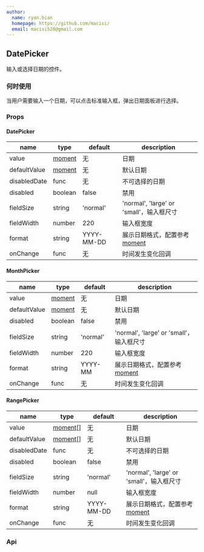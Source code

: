 ```yaml
---
author:
  name: ryan.bian
  homepage: https://github.com/macisi/
  email: macisi528@gmail.com
---
```


## DatePicker

输入或选择日期的控件。

### 何时使用

当用户需要输入一个日期，可以点击标准输入框，弹出日期面板进行选择。

### Props

#### DatePicker

|name|type|default|description|
|---|---|---|---|
|value|[moment](http://momentjs.com/)|无|日期|
|defaultValue|[moment](http://momentjs.com/)|无|默认日期|
|disabledDate|func|无|不可选择的日期|
|disabled|boolean|false|禁用|
|fieldSize|string|'normal'|'normal', 'large' or 'small'，输入框尺寸|
|fieldWidth|number|220|输入框宽度|
|format|string|YYYY-MM-DD|展示日期格式，配置参考[moment](http://momentjs.com/)|
|onChange|func|无|时间发生变化回调|

#### MonthPicker
|name|type|default|description|
|---|---|---|---|
|value|[moment](http://momentjs.com/)|无|日期|
|defaultValue|[moment](http://momentjs.com/)|无|默认日期|
|disabled|boolean|false|禁用|
|fieldSize|string|'normal'|'normal', 'large' or 'small'，输入框尺寸|
|fieldWidth|number|220|输入框宽度|
|format|string|YYYY-MM|展示日期格式，配置参考[moment](http://momentjs.com/)|
|onChange|func|无|时间发生变化回调|

#### RangePicker
|name|type|default|description|
|---|---|---|---|
|value|[moment](http://momentjs.com/)[]|无|日期|
|defaultValue|[moment](http://momentjs.com/)[]|无|默认日期|
|disabledDate|func|无|不可选择的日期|
|disabled|boolean|false|禁用|
|fieldSize|string|'normal'|'normal', 'large' or 'small'，输入框尺寸|
|fieldWidth|number|null|输入框宽度|
|format|string|YYYY-MM-DD|展示日期格式，配置参考[moment](http://momentjs.com/)|
|onChange|func|无|时间发生变化回调|


### Api